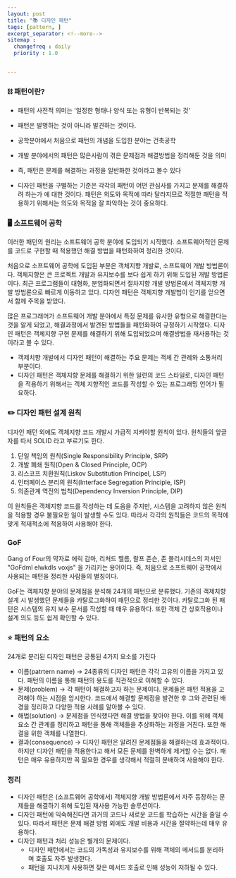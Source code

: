 ```yaml
---
layout: post
title: "📚 디자인 패턴"
tags: [pattern, ]
excerpt_separator: <!--more-->
sitemap :
  changefreq : daily
  priority : 1.0


---
```


### ⛓ 패턴이란?

- 패턴의 사전적 의미는 '일정한 형태나 양식 또는 유형이 반복되는 것'

- 패턴은 발명하는 것이 아니라 발견하는 것이다. 

  <!--more-->

- 공학분야에서 처음으로 패턴의 개념을 도입한 분야는 건축공학

- 개발 분야에서의 패턴은 많은사람이 겪은 문제점과 해결방법을 정리해둔 것을 의미

- 즉, 패턴은 문제를 해결하는 과정을 일반화한 것이라고 볼수 있다

- 디자인 패턴을 구별하는 기준은 각각의 패턴이 어떤 관심사를 가지고 문제를 해결하려 하는가 에 대한 것이다. 패턴은 의도와 목적에 따라 달라지므로 적절한 패턴을 적용하기 위해서는 의도와 목적을 잘 파악하는 것이 중요하다.

### 🖥 소프트웨어 공학

이러한 패턴의 원리는 소프트웨어 공학 분야에 도입되기 시작했다. 소프트웨어적인 문제를 코드로 구현할 때 적용했던 해결 방법을 패턴화하여 정리한 것이다. 

처음으로 소프트웨어 공학에 도입된 부분은 객체지향 개발로, 소프트웨어 개발 방법론이다. 객체지향은 큰 프로젝트 개발과 유지보수를 보다 쉽게 하기 위해 도입된 개발 방법론이다. 최근 프로그램들이 대형화, 분업화되면서 절차지향 개발 방법론에서 객체지향 개발 방법론으로 빠르게 이동하고 있다. 디자인 패턴은 객체지향 개발법이 인기를 얻으면서 함께 주목을 받았다. 

많은 프로그래머가 소프트웨어 개발 분야에서 특정 문제를 유사한 유형으로 해결한다는 것을 알게 되었고, 해결과정에서 발견된 방법들을 패턴화하여 규정하기 시작했다. 디자인 패턴은 객체지향 구현 문제를 해결하기 위해 도입되었으며 해결방법을 재사용하는 것이라고 볼 수 있다.

- 객제치향 개발에서 디자인 패턴이 해결하는 주요 문제는 객체 간 관례와 소통처리 부분이다.
- 디자인 패턴은 객체지향 문제를 해결하기 위한 일련의 코드 스타일로, 디자인 패턴을 적용하기 위해서는 객체 지향적인 코드를 작성할 수 있는 프로그래밍 언어가 필요하다.

### ✏️ 디자인 패턴 설계 원칙

디자인 패턴 외에도 객체지향 코드 개발시 가급적 지켜야할 원칙이 있다. 원칙들의 앞글자를 따서 SOLID 라고 부르기도 한다.

1. 단일 책임의 원칙(Single Responsibility Principle, SRP)
2. 개발 폐쇄 원칙(Open & Closed Principle, OCP)
3. 리스코프 치환원칙(Liskov Substitution Principel, LSP)
4. 인터페이스 분리의 원칙(Interface Segregation Principle, ISP)
5. 의존관계 역전의 법칙(Dependency Inversion Principle, DIP)

이 원칙들은 객체지향 코드를 작성하는 데 도움을 주지만, 시스템을 고려하지 않은 원칙을 적용할 경우 불필요한 일이 발생할 수도 있다. 따라서 각각의 원칙들은 코드의 목적에 맞게 적재적소에 적용하여 사용해야 한다.

### GoF

Gang of Four의 약자로 에릭 감마, 리처드 헬름, 랄프 존슨, 존 블리시데스의 저서인 "GoFdml elwkdls voxjs" 을 가리키는 용어이다. 즉, 처음으로 소프트웨어 공학에서 사용되는 패턴을 정리한 사람들의 별칭이다.

GoF는 객체지향 분야의 문제점을 분석해 24개의 패턴으로 분류했다. 기존의 객제치향 설계 시 발생했던 문제들을 카탈로그화하여 패턴으로 정리한 것이다. 카탈로그화 된 패턴은 시스템의 유지 보수 문서를 작성할 때 매우 유용하다. 또한 객체 간 상호작용이나 설계 의도 등도 쉽게 확인할 수 있다. 

### ⭐️ 패턴의 요소

24개로 분리된 디자인 패턴은 공통된 4가지 요소를 가진다

- 이름(patrtern name) → 24종류의 디자인 패턴은 각각 고유의 이름을 가지고 있다. 패턴의 이름을 통해 패턴의 용도를 직관적으로 이해할 수 있다.
- 문제(problem) → 각 패턴이 해결하고자 하는 문제이다. 문제들은 패턴 적용을 고려해야 하는 시점을 암시한다.  코드에서 해결할 문제점을 발견한 후 그와 관련된 배경을 정리하고 다양한 적용 사례를 알아볼 수 있다.
- 해법(solution) → 문제점을 인식했다면 해결 방법을 찾아야 한다. 이를 위해 객체 요소 간 관계를 정리하고 패턴을 통해 객체들을 추상화하는 과정을 거친다. 또한 해결을 위한 객체를 나열한다.
- 결과(consequence) → 디자인 패턴은 알려진 문제점들을 해결하는데 효과적이다. 하지만 디자인 패턴을 적용한다고 해서 모든 문제를 완벽하게 제거할 수는 없다. 패턴은 매우 유용하지만 꼭 필요한 경우를 생각해서 적절히 분배하여 사용해야 한다.

### 정리

- 디자인 패턴은 (소프트웨어 공학에서) 객체지향 개발 방법론에서 자주 등장하는 문제들을 해결하기 위해 도입된 재사용 가능한 솔루션이다.
- 디자인 패턴에 익숙해진다면 과거의 코드나 새로운 코드를 학습하는 시간을 줄일 수 있다. 따라서 패턴은 문제 해결 방법 외에도 개발 비용과 시간을 절약하는데 매우 유용하다.
- 디자인 패턴과 처리 성능은 별개의 문제이다.
    - 디자인 패턴에서는 코드의 가독성과 유지보수를 위해 객체의 메서드를 분리하며 호출도 자주 발생한다.
    - 패턴을 지나치게 사용하면 잦은 메서드 호출로 인해 성능이 저하될 수 있다.